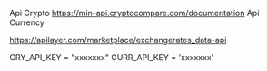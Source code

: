Api Crypto
https://min-api.cryptocompare.com/documentation
Api Currency

https://apilayer.com/marketplace/exchangerates_data-api

CRY_API_KEY = "xxxxxxx"
CURR_API_KEY = 'xxxxxxx'